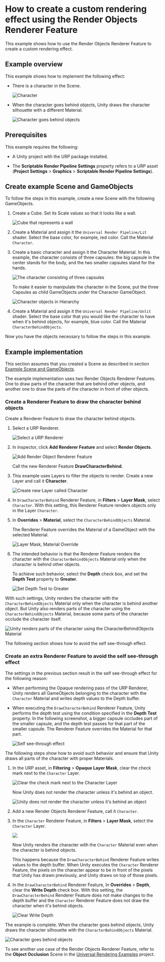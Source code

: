 # How to create a custom rendering effect using the Render Objects Renderer Feature

This example shows how to use the Render Objects Renderer Feature to create a custom rendering effect.

## Example overview

This example shows how to implement the following effect:

* There is a character in the Scene.

    ![Character](../Images/renderer-features/character.png)

* When the character goes behind objects, Unity draws the character silhouette with a different Material.

    ![Character goes behind objects](../Images/renderer-features/character-goes-behind-object.gif)

## Prerequisites

This example requires the following:

* A Unity project with the URP package installed.

* The **Scriptable Render Pipeline Settings** property refers to a URP asset (**Project Settings** > **Graphics** > **Scriptable Render Pipeline Settings**).

## Create example Scene and GameObjects<a name="example-objects"></a>

To follow the steps in this example, create a new Scene with the following GameObjects.

1. Create a Cube. Set its Scale values so that it looks like a wall.

    ![Cube that represents a wall](../Images/renderer-features/rendobj-cube-wall.png)

2. Create a Material and assign it the `Universal Render Pipeline/Lit` shader. Select the base color, for example, red color. Call the Material `Character`.

3. Create a basic character and assign it the Character Material. In this example, the character consists of three capsules: the big capsule in the center stands for the body, and the two smaller capsules stand for the hands.

    ![The character consisting of three capsules](../Images/renderer-features/character-views-side-top-persp.png)

    To make it easier to manipulate the character in the Scene, put the three Capsules as child GameObjects under the Character GameObject.

    ![Character objects in Hierarchy](../Images/renderer-features/character-in-hierarchy.png)

4. Create a Material and assign it the `Universal Render Pipeline/Unlit` shader. Select the base color that you would like the character to have when it's behind objects, for example, blue color. Call the Material `CharacterBehindObjects`.

Now you have the objects necessary to follow the steps in this example.

## Example implementation

This section assumes that you created a Scene as described in section [Example Scene and GameObjects](#example-objects).

The example implementation uses two Render Objects Renderer Features. One to draw parts of the character that are behind other objects, and another one to draw the parts of the character in front of other objects.

### Create a Renderer Feature to draw the character behind objects

Create a Renderer Feature to draw the character behind objects.

1. Select a URP Renderer.

    ![Select a URP Renderer](../Images/renderer-features/rendobj-select-urp-renderer.png)

2. In Inspector, click **Add Renderer Feature** and select **Render Objects**.

    ![Add Render Object Renderer Feature](../Images/renderer-features/rendobj-add-rend-obj.png)

    Call the new Renderer Feature **DrawCharacterBehind**.

3. This example uses Layers to filter the objects to render. Create a new Layer and call it **Character**.

    ![Create new Layer called Character](../Images/renderer-features/rendobj-new-layer-character.png)

4. In `DrawCharacterBehind` Renderer Feature, in **Filters** > **Layer Mask**, select `Character`. With this setting, this Renderer Feature renders objects only in the Layer `Character`. 

5. In **Overrides** > **Material**, select the `CharacterBehindObjects` Material.

    The Renderer Feature overrides the Material of a GameObject with the selected Material.

    ![Layer Mask, Material Override](../Images/renderer-features/rendobj-change-layer-override-material.png)

6. The intended behavior is that the Renderer Feature renders the character with the `CharacterBehindObjects` Material only when the character is behind other objects.

    To achieve such behavior, select the **Depth** check box, and set the **Depth Test** property to **Greater**. 

    ![Set Depth Test to Greater](../Images/renderer-features/rendobj-depth-greater.png)

With such settings, Unity renders the character with the `CharacterBehindObjects` Material only when the character is behind another object. But Unity also renders parts of the character using the `CharacterBehindObjects` Material, because some parts of the character occlude the character itself.    

![Unity renders parts of the character using the `CharacterBehindObjects` Material](../Images/renderer-features/character-depth-test-greater.gif)

The following section shows how to avoid the self see-through effect.

### Create an extra Renderer Feature to avoid the self see-through effect

The settings in the previous section result in the self see-through effect for the following reason:

* When performing the Opaque rendering pass of the URP Renderer, Unity renders all GameObjects belonging to the character with the `Character` Material and writes depth values to the Depth buffer.

* When executing the `DrawCharacterBehind` Renderer Feature, Unity performs the depth test using the condition specified in the **Depth Test** property. In the following screenshot, a bigger capsule occludes part of the smaller capsule, and the depth test passes for that part of the smaller capsule. The Renderer Feature overrides the Material for that part.

    ![Self see-through effect](../Images/renderer-features/rendobj-depth-greater-see-through.png)

The following steps show how to avoid such behavior and ensure that Unity draws all parts of the character with proper Materials.

1. In the URP asset, in **Filtering** > **Opaque Layer Mask**, clear the check mark next to the `Character` Layer.

    ![Clear the check mark next to the `Character` Layer](../Images/renderer-features/rendobj-in-urp-asset-clear-character.png)

    Now Unity does not render the character unless it's behind an object.

    ![Unity does not render the character unless it's behind an object](../Images/renderer-features/rendobj-character-only-behind.png)    

2. Add a new Render Objects Renderer Feature, call it `Character`. 

3. In the `Character` Renderer Feature, in **Filters** > **Layer Mask**, select the `Character` Layer.

    ![](../Images/renderer-features/rendobj-render-objects-character.png)

    Now Unity renders the character with the `Character` Material even when the character is behind objects.
    
    This happens because the `DrawCharacterBehind` Renderer Feature writes values to the depth buffer. When Unity executes the `Character` Renderer Feature, the pixels on the character appear to be in front of the pixels that Unity has drawn previously, and Unity draws on top of those pixels.

4. In the `DrawCharacterBehind` Renderer Feature, In **Overrides** > **Depth**, clear the **Write Depth** check box. With this setting, the `DrawCharacterBehind` Renderer Feature does not make changes to the depth buffer and the `Character` Renderer Feature does not draw the character when it's behind objects.

    ![Clear Write Depth](../Images/renderer-features/rendobj-render-objects-no-write-depth.png)

The example is complete. When the character goes behind objects, Unity draws the character silhouette with the `CharacterBehindObjects` Material.

![Character goes behind objects](../Images/renderer-features/character-goes-behind-object.gif)

To see another use case of the Render Objects Renderer Feature, refer to the **Object Occlusion** Scene in the [Universal Rendering Examples](https://github.com/Unity-Technologies/UniversalRenderingExamples) project.
